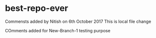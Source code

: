 # best-repo-ever

Commensts added by Nitish on 6th October 2017
This is local file change

COmments added for New-Branch-1 testing purpose
